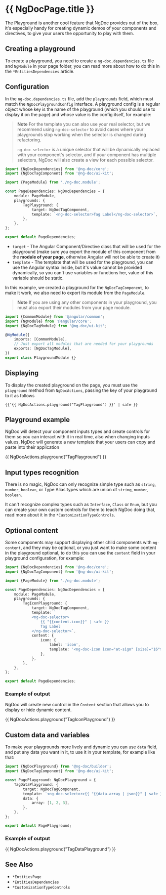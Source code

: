 # {{ NgDocPage.title }}

The Playground is another cool feature that NgDoc provides out of the box, it's especially handy for
creating dynamic demos of your components and directives, to give your users the opportunity to play
with them.

## Creating a playground

To create a playground, you need to create a `ng-doc.dependencies.ts` file and `NgModule` in your
page folder, you can read more about how to do this in the `*EntitiesDependencies` article.

## Configuration

In the `ng-doc.dependencies.ts` file, add the `playgrounds` field, which must match the
`NgDocPlaygroundConfig` interface. A playground config is a regular object whose key is the name of
the playground (which you should use to display it on the page) and whose value is the config itself,
for example:

> **Note**
> For the template you can also use your real selector, but we recommend using `ng-doc-selector` to
> avoid cases where your playgrounds stop working when the selector is changed during refactoring.
>
> `ng-doc-selector` is a unique selector that will be dynamically replaced with your component's
> selector, and if your component has multiple selectors, NgDoc will also create a view for each
> possible selector.

```typescript
import {NgDocDependencies} from '@ng-doc/core';
import {NgDocTagComponent} from '@ng-doc/ui-kit';

import {PageModule} from './ng-doc.module';

const PageDependencies: NgDocDependencies = {
	module: PageModule,
	playgrounds: {
		TagPlayground: {
			target: NgDocTagComponent,
			template: `<ng-doc-selector>Tag Label</ng-doc-selector>`,
		},
	},
};

export default PageDependencies;
```

-   `target` - The Angular Component/Directive class that will be used for the playground (make sure you export the module of this
    component from the **module of your page**, otherwise Angular will not be able to create it)
-   `template` - The template that will be used for the playground, you can use the Angular syntax inside,
    but it's value cannot be provided dynamically, so you can't use variables or functions her,
    value of this variable should be static.

In this example, we created a playground for the `NgDocTagComponent`, to make it work,
we also need to export its module from the `PageModule`.

> **Note**
> If you are using any other components in your playground, you must also export their modules from your page module.

```typescript
import {CommonModule} from '@angular/common';
import {NgModule} from '@angular/core';
import {NgDocTagModule} from '@ng-doc/ui-kit';

@NgModule({
	imports: [CommonModule],
	// Just export all modules that are needed for your playgrounds
	exports: [NgDocTagModule],
})
export class PlaygroundModule {}
```

## Displaying

To display the created playground on the page, you must use the `playground` method
from `NgDocActions`, passing the key of your playground to it as follows

```twig
{{'{{ NgDocActions.playground("TagPlayground") }}' | safe }}
```

## Playground example

NgDoc will detect your component inputs types and create controls for them so you can interact with
it in real time, also when changing inputs values, NgDoc will generate a new template that your
users can copy and paste into their application

{{ NgDocActions.playground("TagPlayground") }}

## Input types recognition

There is no magic, NgDoc can only recognize simple type such as `string`, `number`, `boolean`,
or Type Alias types which are union of `string`, `number`, `boolean`.

It can't recognize complex types such as `Interface`, `Class` or `Enum`, but you can create your
own custom controls for them to teach NgDoc doing that, read more about it in the `*CustomizationTypeControls`.

## Optional content

Some components may support displaying other child components with `ng-content`, and they may be
optional, or you just want to make some content in the playground optional, to do this you can use
the `content` field in your playground configuration, for example:

```typescript
import {NgDocDependencies} from '@ng-doc/core';
import {NgDocTagComponent} from '@ng-doc/ui-kit';

import {PageModule} from './ng-doc.module';

const PageDependencies: NgDocDependencies = {
	module: PageModule,
	playgrounds: {
		TagIconPlayground: {
			target: NgDocTagComponent,
			template: `
			<ng-doc-selector>
				{{ "{{content.icon}}" | safe }}
				Tag Label
			</ng-doc-selector>`,
			content: {
				icon: {
					label: 'icon',
					template: '<ng-doc-icon icon="at-sign" [size]="16"></ng-doc-icon>',
				},
			},
		},
	},
};

export default PageDependencies;
```

### Example of output

NgDoc will create new control in the `Content` section that allows you to display or hide dynamic
content.

{{ NgDocActions.playground("TagIconPlayground") }}

## Custom data and variables

To make your playgrounds more lively and dynamic you can use `data` field,
and put any data you want in it, to use it in your template, for example like that:

```typescript
import {NgDocPlayground} from '@ng-doc/builder';
import {NgDocTagComponent} from '@ng-doc/ui-kit';

const PagePlayground: NgDocPlayground = {
	TagDataPlayground: {
		target: NgDocTagComponent,
		template: `<ng-doc-selector>{{ "{{data.array | json}}" | safe }}</ng-doc-selector>`,
		data: {
			array: [1, 2, 3],
		},
	},
};

export default PagePlayground;
```

### Example of output

{{ NgDocActions.playground("TagDataPlayground") }}

## See Also

-   `*EntitiesPage`
-   `*EntitiesDependencies`
-   `*CustomizationTypeControls`
